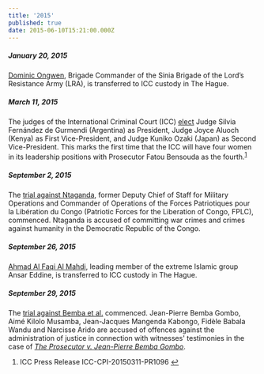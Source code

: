 ```yaml
---
title: '2015'
published: true
date: 2015-06-10T15:21:00.000Z
---
```



##### January 20, 2015

[Dominic Ongwen](https://www.icc-cpi.int/uganda/ongwen#11), Brigade Commander of the Sinia Brigade of the Lord’s Resistance Army (LRA), is transferred to ICC custody in The Hague.

##### March 11, 2015

The judges of the International Criminal Court (ICC) [elect](http://icc-cpi.int/en_menus/icc/press%20and%20media/press%20releases/Pages/pr1096.aspx) Judge Silvia Fern&aacute;ndez de Gurmendi (Argentina) as President, Judge Joyce Aluoch (Kenya) as First Vice-President, and Judge Kuniko Ozaki (Japan) as Second Vice-President. This marks the first time that the ICC will have four women in its leadership positions with Prosecutor Fatou Bensouda as the fourth.<sup id="fnref:source2015mar"><a class="footnote" href="#fn:source2015mar">1</a></sup>

##### September 2, 2015

The [trial against Ntaganda](https://www.icc-cpi.int/drc/ntaganda), former Deputy Chief of Staff for Military Operations and Commander of Operations of the Forces Patriotiques pour la Lib&eacute;ration du Congo (Patriotic Forces for the Liberation of Congo, FPLC), commenced. Ntaganda is accused of committing war crimes and crimes against humanity in the Democratic Republic of the Congo.

##### September 26, 2015

[Ahmad Al Faqi Al Mahdi](https://www.icc-cpi.int/mali/al-mahdi), leading member of the extreme Islamic group Ansar Eddine, is transferred to ICC custody in The Hague.

##### September 29, 2015

The [trial against Bemba et al.](https://www.icc-cpi.int/car/bemba?ln=en) commenced. Jean-Pierre Bemba Gombo, Aim&eacute; Kilolo Musamba, Jean-Jacques Mangenda Kabongo, Fid&egrave;le Babala Wandu and Narcisse Arido are accused of offences against the administration of justice in connection with witnesses' testimonies in the case of [*The Prosecutor v. Jean-Pierre Bemba Gombo*](https://www.icc-cpi.int/car/bemba).

<div class="footnotes"><ol><li id="fn:source2015mar"><p>ICC Press Release ICC-CPI-20150311-PR1096 <a class="reversefootnote" href="#fnref:source2015mar">↩</a></p></li></ol></div>